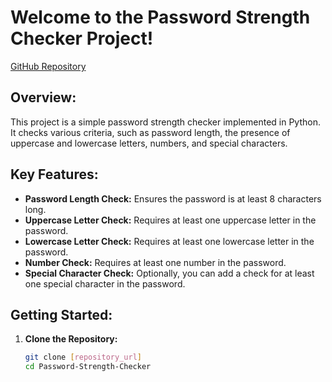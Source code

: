 # Welcome to the Password Strength Checker Project! 
[GitHub Repository](#)

## Overview:

This project is a simple password strength checker implemented in Python. It checks various criteria, such as password length, the presence of uppercase and lowercase letters, numbers, and special characters.

## Key Features:

- **Password Length Check:** Ensures the password is at least 8 characters long.
- **Uppercase Letter Check:** Requires at least one uppercase letter in the password.
- **Lowercase Letter Check:** Requires at least one lowercase letter in the password.
- **Number Check:** Requires at least one number in the password.
- **Special Character Check:** Optionally, you can add a check for at least one special character in the password.

## Getting Started:

1. **Clone the Repository:**
   ```bash
   git clone [repository_url]
   cd Password-Strength-Checker
